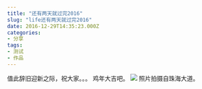 ```yaml
---
title: "还有两天就过完2016"
slug: "life还有两天就过完2016"
date: 2016-12-29T14:35:23.000Z
categories:
- 分享
tags:
- 测试
- 作品
---
```



值此辞旧迎新之际，祝大家。。。 鸡年大吉吧。 [![](https://www.wen.st/wp-content/uploads/2016/12/wp-image-460721531jpg.jpg)](https://www.wen.st/wp-content/uploads/2016/12/wp-image-460721531jpg.jpg) 照片拍摄自珠海大道。
